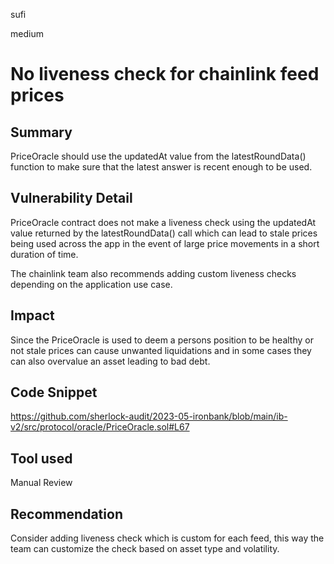 sufi

medium

# No liveness check for chainlink feed prices

## Summary

PriceOracle should use the updatedAt value from the latestRoundData() function to make sure that the latest answer is recent enough to be used.

## Vulnerability Detail

PriceOracle contract does not make a liveness check using the updatedAt value returned by the latestRoundData() call which can lead to stale prices being used across the app in the event of large price movements in a short duration of time.

The chainlink team also recommends adding custom liveness checks depending on the application use case. 

## Impact

Since the PriceOracle is used to deem a persons position to be healthy or not stale prices can cause unwanted liquidations and in some cases they can also overvalue an asset leading to bad debt.

## Code Snippet

https://github.com/sherlock-audit/2023-05-ironbank/blob/main/ib-v2/src/protocol/oracle/PriceOracle.sol#L67

## Tool used

Manual Review

## Recommendation

Consider adding liveness check which is custom for each feed, this way the team can customize the check based on asset type and volatility.

